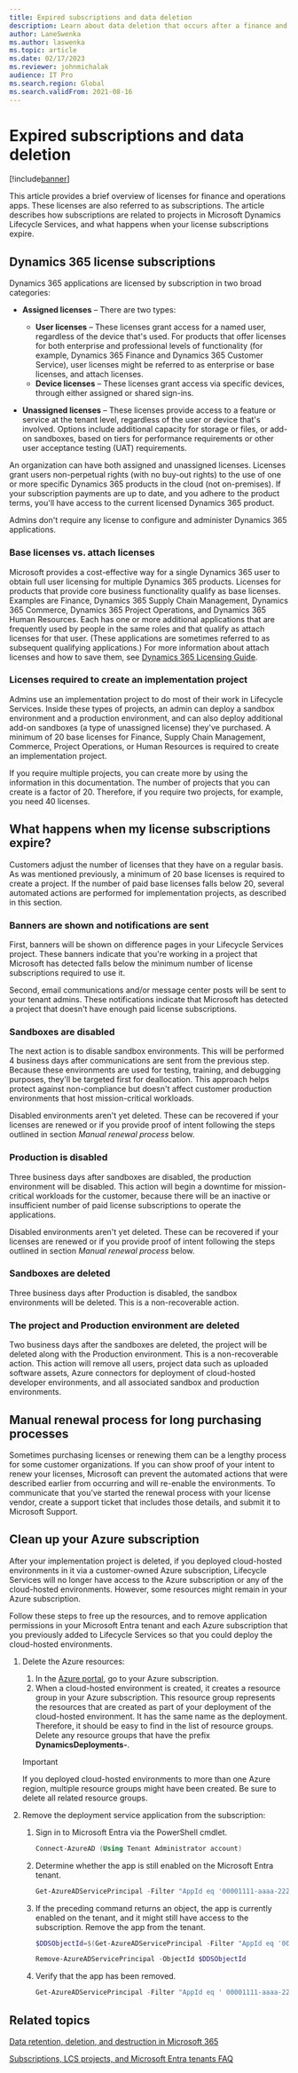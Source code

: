 ```yaml
---
title: Expired subscriptions and data deletion
description: Learn about data deletion that occurs after a finance and operations apps subscription expires, including cleaning up environments deployed to Azure subscriptions.
author: LaneSwenka
ms.author: laswenka
ms.topic: article
ms.date: 02/17/2023
ms.reviewer: johnmichalak
audience: IT Pro
ms.search.region: Global
ms.search.validFrom: 2021-08-16
---
```


# Expired subscriptions and data deletion

[!include[banner](../includes/banner.md)]

This article provides a brief overview of licenses for finance and operations apps. These licenses are also referred to as subscriptions. The article describes how subscriptions are related to projects in Microsoft Dynamics Lifecycle Services, and what happens when your license subscriptions expire.

## Dynamics 365 license subscriptions

Dynamics 365 applications are licensed by subscription in two broad categories:

- **Assigned licenses** – There are two types:

    - **User licenses** – These licenses grant access for a named user, regardless of the device that's used. For products that offer licenses for both enterprise and professional levels of functionality (for example, Dynamics 365 Finance and Dynamics 365 Customer Service), user licenses might be referred to as enterprise or base licenses, and attach licenses.
    - **Device licenses** – These licenses grant access via specific devices, through either assigned or shared sign-ins.

- **Unassigned licenses** – These licenses provide access to a feature or service at the tenant level, regardless of the user or device that's involved. Options include additional capacity for storage or files, or add-on sandboxes, based on tiers for performance requirements or other user acceptance testing (UAT) requirements.

An organization can have both assigned and unassigned licenses. Licenses grant users non-perpetual rights (with no buy-out rights) to the use of one or more specific Dynamics 365 products in the cloud (not on-premises). If your subscription payments are up to date, and you adhere to the product terms, you'll have access to the current licensed Dynamics 365 product.

Admins don't require any license to configure and administer Dynamics 365 applications.

### Base licenses vs. attach licenses

Microsoft provides a cost-effective way for a single Dynamics 365 user to obtain full user licensing for multiple Dynamics 365 products. Licenses for products that provide core business functionality qualify as base licenses. Examples are Finance, Dynamics 365 Supply Chain Management, Dynamics 365 Commerce, Dynamics 365 Project Operations, and Dynamics 365 Human Resources. Each has one or more additional applications that are frequently used by people in the same roles and that qualify as attach licenses for that user. (These applications are sometimes referred to as subsequent qualifying applications.) For more information about attach licenses and how to save them, see [Dynamics 365 Licensing Guide](https://aka.ms/dynamicslicensingguide).

### Licenses required to create an implementation project

Admins use an implementation project to do most of their work in Lifecycle Services. Inside these types of projects, an admin can deploy a sandbox environment and a production environment, and can also deploy additional add-on sandboxes (a type of unassigned license) they've purchased. A minimum of 20 base licenses for Finance, Supply Chain Management, Commerce, Project Operations, or Human Resources is required to create an implementation project.

If you require multiple projects, you can create more by using the information in this documentation. The number of projects that you can create is a factor of 20. Therefore, if you require two projects, for example, you need 40 licenses.

## What happens when my license subscriptions expire?

Customers adjust the number of licenses that they have on a regular basis. As was mentioned previously, a minimum of 20 base licenses is required to create a project. If the number of paid base licenses falls below 20, several automated actions are performed for implementation projects, as described in this section.  

### Banners are shown and notifications are sent

First, banners will be shown on difference pages in your Lifecycle Services project. These banners indicate that you're working in a project that Microsoft has detected falls below the minimum number of license subscriptions required to use it.

Second, email communications and/or message center posts will be sent to your tenant admins. These notifications indicate that Microsoft has detected a project that doesn't have enough paid license subscriptions.

### Sandboxes are disabled

The next action is to disable sandbox environments.  This will be performed 4 business days after communications are sent from the previous step. Because these environments are used for testing, training, and debugging purposes, they'll be targeted first for deallocation. This approach helps protect against non-compliance but doesn't affect customer production environments that host mission-critical workloads.

Disabled environments aren't yet deleted.  These can be recovered if your licenses are renewed or if you provide proof of intent following the steps outlined in section *Manual renewal process* below.

### Production is disabled

Three business days after sandboxes are disabled, the production environment will be disabled. This action will begin a downtime for mission-critical workloads for the customer, because there will be an inactive or insufficient number of paid license subscriptions to operate the applications.

Disabled environments aren't yet deleted.  These can be recovered if your licenses are renewed or if you provide proof of intent following the steps outlined in section *Manual renewal process* below.

### Sandboxes are deleted

Three business days after Production is disabled, the sandbox environments will be deleted.  This is a non-recoverable action.  

### The project and Production environment are deleted

Two business days after the sandboxes are deleted, the project will be deleted along with the Production environment. This is a non-recoverable action.  This action will remove all users, project data such as uploaded software assets, Azure connectors for deployment of cloud-hosted developer environments, and all associated sandbox and production environments.

## Manual renewal process for long purchasing processes

Sometimes purchasing licenses or renewing them can be a lengthy process for some customer organizations.  If you can show proof of your intent to renew your licenses, Microsoft can prevent the automated actions that were described earlier from occurring and will re-enable the environments. To communicate that you've started the renewal process with your license vendor, create a support ticket that includes those details, and submit it to Microsoft Support.

## Clean up your Azure subscription

After your implementation project is deleted, if you deployed cloud-hosted environments in it via a customer-owned Azure subscription, Lifecycle Services will no longer have access to the Azure subscription or any of the cloud-hosted environments. However, some resources might remain in your Azure subscription.

Follow these steps to free up the resources, and to remove application permissions in your Microsoft Entra tenant and each Azure subscription that you previously added to Lifecycle Services so that you could deploy the cloud-hosted environments.

1. Delete the Azure resources:

    1. In the [Azure portal](https://portal.azure.com), go to your Azure subscription.
    1. When a cloud-hosted environment is created, it creates a resource group in your Azure subscription. This resource group represents the resources that are created as part of your deployment of the cloud-hosted environment. It has the same name as the deployment. Therefore, it should be easy to find in the list of resource groups. Delete any resource groups that have the prefix **DynamicsDeployments-**.

    > [!IMPORTANT]
    > If you deployed cloud-hosted environments to more than one Azure region, multiple resource groups might have been created. Be sure to delete all related resource groups.

1. Remove the deployment service application from the subscription:

    1. Sign in to Microsoft Entra via the PowerShell cmdlet.

        ```powershell
        Connect-AzureAD (Using Tenant Administrator account)
        ```

    1. Determine whether the app is still enabled on the Microsoft Entra tenant.

        ```powershell
        Get-AzureADServicePrincipal -Filter "AppId eq '00001111-aaaa-2222-bbbb-3333cccc4444'"
        ```

    1. If the preceding command returns an object, the app is currently enabled on the tenant, and it might still have access to the subscription. Remove the app from the tenant.

        ```powershell
        $DDSObjectId=$(Get-AzureADServicePrincipal -Filter "AppId eq '00001111-aaaa-2222-bbbb-3333cccc4444'").ObjectId
        ```

        ```powershell
        Remove-AzureADServicePrincipal -ObjectId $DDSObjectId
        ```

    1. Verify that the app has been removed.

        ```powershell
        Get-AzureADServicePrincipal -Filter "AppId eq ' 00001111-aaaa-2222-bbbb-3333cccc4444'"
        ```

## Related topics

[Data retention, deletion, and destruction in Microsoft 365](/compliance/assurance/assurance-data-retention-deletion-and-destruction-overview)

[Subscriptions, LCS projects, and Microsoft Entra tenants FAQ](../../fin-ops/get-started/subscription-overview.md)
